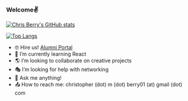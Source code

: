 ###  Welcome:v:

[![Chris Berry's GitHub stats](https://github-readme-stats.vercel.app/api?username=c-berry&hide=stars&theme=synthwave)](https://github.com/c-berry)

[![Top Langs](https://github-readme-stats.vercel.app/api/top-langs/?username=c-berry&theme=synthwave&layout=compact)](https://github.com/c-berry/spring-blog)

<!--
**c-berry/c-berry** is a ✨ _special_ ✨ repository because its `README.md` (this file) appears on your GitHub profile.
-->

<!-- Thanks for stopping by! -->

- 🤓 Hire us! <a href="https://alumni.codeup.com/students/1519">Alumni Portal</a>
- 🌱 I’m currently learning React
- 🌎 I’m looking to collaborate on creative projects
- 🎭 I’m looking for help with networking
- 🎱 Ask me anything!
- 📤 How to reach me: christopher (dot) m (dot) berry01 (at) gmail (dot) com
